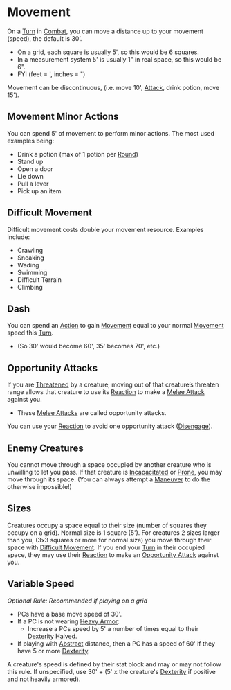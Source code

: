 # Movement
On a [Turn](Turn.md) in [Combat](Combat.md), you can move a distance up to your movement (speed), the default is 30’. 
- On a grid, each square is usually 5', so this would be 6 squares.
- In a measurement system 5' is usually 1" in real space, so this would be 6".
- FYI (feet = ', inches = ")

Movement can be discontinuous, (i.e. move 10', [Attack](Attack.md), drink potion, move 15').
## Movement Minor Actions
You can spend 5' of movement to perform minor actions. The most used examples being:
- Drink a potion (max of 1 potion per [Round](Round.md))
- Stand up
- Open a door
- Lie down
- Pull a lever
- Pick up an item
## Difficult Movement
Difficult movement costs double your movement resource. Examples include:
- Crawling
- Sneaking
- Wading
- Swimming
- Difficult Terrain
- Climbing
## Dash
You can spend an [Action](Action.md) to gain [Movement](Movement.md) equal to your normal [Movement](Movement.md) speed this [Turn](Turn.md). 
- (So 30' would become 60', 35' becomes 70', etc.)
## Opportunity Attacks
If you are [Threatened](../Conditions/Threatened.md) by a creature, moving out of that creature’s threaten range allows that creature to use its [Reaction](Reaction.md) to make a [Melee Attack](Melee%20Attack.md) against you.
- These [Melee Attacks](Melee%20Attack.md) are called opportunity attacks.

You can use your [Reaction](Reaction.md) to avoid one opportunity attack ([Disengage](Reaction.md#Disengage)).
## Enemy Creatures
You cannot move through a space occupied by another creature who is unwilling to let you pass. If that creature is [Incapacitated](../Conditions/Incapacitated.md) or [Prone](../Conditions/Prone.md), you may move through its space. (You can always attempt a [Maneuver](Maneuver.md) to do the otherwise impossible!)
## Sizes
Creatures occupy a space equal to their size (number of squares they occupy on a grid). Normal size is 1 square (5'). For creatures 2 sizes larger than you, (3x3 squares or more for normal size) you move through their space with [Difficult Movement](Movement.md#Difficult%20Movement). If you end your [Turn](Turn.md) in their occupied space, they may use their [Reaction](Reaction.md) to make an [Opportunity Attack](Movement.md#Opportunity%20Attacks) against you.
## Variable Speed
*Optional Rule: Recommended if playing on a grid*
- PCs have a base move speed of 30'.
- If a PC is not wearing [Heavy Armor](../Items/Individual%20Item%20Cards/Armors/Armor%20Properties/Heavy%20Armor%20Property.md):
	- Increase a PCs speed by 5' a number of times equal to their [Dexterity](../Player%20Characters/Chosen%20Statistics/Dexterity.md) [Halved](../Foreword/Rule%20for%20rules.md#Halving).
- If playing with [Abstract](../Magic/Area%20of%20Effect.md#Abstract) distance, then a PC has a speed of 60' if they have 5 or more [Dexterity](../Player%20Characters/Chosen%20Statistics/Dexterity.md).

A creature's speed is defined by their stat block and may or may not follow this rule. If unspecified, use 30' + (5' x the creature's [Dexterity](../Player%20Characters/Chosen%20Statistics/Dexterity.md) if positive and not heavily armored).